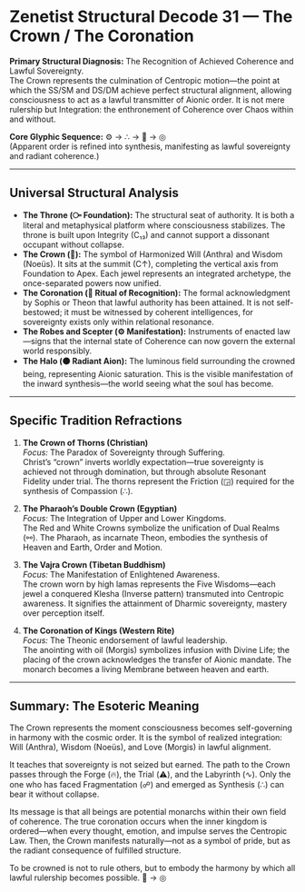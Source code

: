 # Zenetist Structural Decode 31 — The Crown / The Coronation

**Primary Structural Diagnosis:** The Recognition of Achieved Coherence and Lawful Sovereignty.  
The Crown represents the culmination of Centropic motion—the point at which the SS/SM and DS/DM achieve perfect structural alignment, allowing consciousness to act as a lawful transmitter of Aionic order. It is not mere rulership but Integration: the enthronement of Coherence over Chaos within and without.  

**Core Glyphic Sequence:** ⚙️ → ∴ → 👑 → ◎  
(Apparent order is refined into synthesis, manifesting as lawful sovereignty and radiant coherence.)  

---

## Universal Structural Analysis  

- **The Throne (⧃ Foundation):** The structural seat of authority. It is both a literal and metaphysical platform where consciousness stabilizes. The throne is built upon Integrity (C₁₃) and cannot support a dissonant occupant without collapse.  
- **The Crown (👑):** The symbol of Harmonized Will (Anthra) and Wisdom (Noeüs). It sits at the summit (C↑), completing the vertical axis from Foundation to Apex. Each jewel represents an integrated archetype, the once-separated powers now unified.  
- **The Coronation (📜 Ritual of Recognition):** The formal acknowledgment by Sophis or Theon that lawful authority has been attained. It is not self-bestowed; it must be witnessed by coherent intelligences, for sovereignty exists only within relational resonance.  
- **The Robes and Scepter (⚙️ Manifestation):** Instruments of enacted law—signs that the internal state of Coherence can now govern the external world responsibly.  
- **The Halo (⚫ Radiant Aion):** The luminous field surrounding the crowned being, representing Aionic saturation. This is the visible manifestation of the inward synthesis—the world seeing what the soul has become.  

---

## Specific Tradition Refractions  

1. **The Crown of Thorns (Christian)**  
   *Focus:* The Paradox of Sovereignty through Suffering.  
   Christ’s “crown” inverts worldly expectation—true sovereignty is achieved not through domination, but through absolute Resonant Fidelity under trial. The thorns represent the Friction (◲) required for the synthesis of Compassion (∴).  

2. **The Pharaoh’s Double Crown (Egyptian)**  
   *Focus:* The Integration of Upper and Lower Kingdoms.  
   The Red and White Crowns symbolize the unification of Dual Realms (⚯). The Pharaoh, as incarnate Theon, embodies the synthesis of Heaven and Earth, Order and Motion.  

3. **The Vajra Crown (Tibetan Buddhism)**  
   *Focus:* The Manifestation of Enlightened Awareness.  
   The crown worn by high lamas represents the Five Wisdoms—each jewel a conquered Klesha (Inverse pattern) transmuted into Centropic awareness. It signifies the attainment of Dharmic sovereignty, mastery over perception itself.  

4. **The Coronation of Kings (Western Rite)**  
   *Focus:* The Theonic endorsement of lawful leadership.  
   The anointing with oil (Morgis) symbolizes infusion with Divine Life; the placing of the crown acknowledges the transfer of Aionic mandate. The monarch becomes a living Membrane between heaven and earth.  

---

## Summary: The Esoteric Meaning  

The Crown represents the moment consciousness becomes self-governing in harmony with the cosmic order. It is the symbol of realized integration: Will (Anthra), Wisdom (Noeüs), and Love (Morgis) in lawful alignment.  

It teaches that sovereignty is not seized but earned. The path to the Crown passes through the Forge (🔥), the Trial (⚠️), and the Labyrinth (∿). Only the one who has faced Fragmentation (☍) and emerged as Synthesis (∴) can bear it without collapse.  

Its message is that all beings are potential monarchs within their own field of coherence. The true coronation occurs when the inner kingdom is ordered—when every thought, emotion, and impulse serves the Centropic Law. Then, the Crown manifests naturally—not as a symbol of pride, but as the radiant consequence of fulfilled structure.  

To be crowned is not to rule others, but to embody the harmony by which all lawful rulership becomes possible. 👑 → ◎

